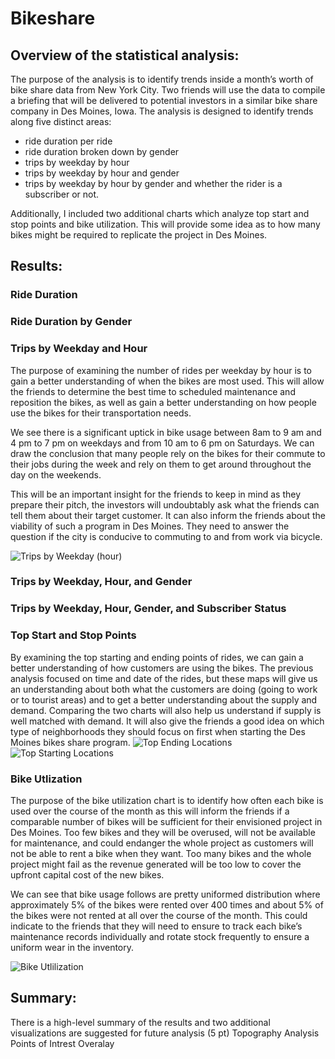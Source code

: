 # Bikeshare

## Overview of the statistical analysis:

The purpose of the analysis is to identify trends inside a month’s worth of bike share data from New York City. Two friends will use the data to compile a briefing that will be delivered to potential investors in a similar bike share company in Des Moines, Iowa. The analysis is designed to identify trends along five distinct areas:
- ride duration per ride
- ride duration broken down by gender 
- trips by weekday by hour
- trips by weekday by hour and gender
- trips by weekday by hour by gender and whether the rider is a subscriber or not. 

Additionally, I included two additional charts which analyze top start and stop points and bike utilization. This will provide some idea as to how many bikes might be required to replicate the project in Des Moines.

## Results:

### Ride Duration

### Ride Duration by Gender

### Trips by Weekday and Hour
The purpose of examining the number of rides per weekday by hour is to gain a better understanding of when the bikes are most used. This will allow the friends to determine the best time to scheduled maintenance and reposition the bikes, as well as gain a better understanding on how people use the bikes for their transportation needs. 

We see there is a significant uptick in bike usage between 8am to 9 am and 4 pm to 7 pm on weekdays and from 10 am to 6 pm on Saturdays. We can draw the conclusion that many people rely on the bikes for their commute to their jobs during the week and rely on them to get around throughout the day on the weekends. 

This will be an important insight for the friends to keep in mind as they prepare their pitch, the investors will undoubtably ask what the friends can tell them about their target customer. It can also inform the friends about the viability of such a program in Des Moines. They need to answer the question if the city is conducive to commuting to and from work via bicycle. 

![Trips by Weekday (hour)](https://user-images.githubusercontent.com/100163289/172859081-929ef401-ff8b-4837-8d8e-0394efc6fcfc.png)

### Trips by Weekday, Hour, and Gender

### Trips by Weekday, Hour, Gender, and Subscriber Status

### Top Start and Stop Points
By examining the top starting and ending points of rides, we can gain a better understanding of how customers are using the bikes. The previous analysis focused on time and date of the rides, but these maps will give us an understanding about both what the customers are doing (going to work or to tourist areas) and to get a better understanding about the supply and demand. Comparing the two charts will also help us understand if supply is well matched with demand. It will also give the friends a good idea on which type of neighborhoods they should focus on first when starting the Des Moines bikes share program.
![Top Ending Locations](https://user-images.githubusercontent.com/100163289/172752979-ecf78072-6920-4ce0-838a-0d07cad82f90.png)
![Top Starting Locations](https://user-images.githubusercontent.com/100163289/172752987-24749982-e9e6-4394-bc4e-9cd477285100.png)

### Bike Utlization
The purpose of the bike utilization chart is to identify how often each bike is used over the course of the month as this will inform the friends if a comparable number of bikes will be sufficient for their envisioned project in Des Moines. Too few bikes and they will be overused, will not be available for maintenance, and could endanger the whole project as customers will not be able to rent a bike when they want. Too many bikes and the whole project might fail as the revenue generated will be too low to cover the upfront capital cost of the new bikes. 

We can see that bike usage follows are pretty uniformed distribution where approximately 5% of the bikes were rented over 400 times and about 5% of the bikes were not rented at all over the course of the month. This could indicate to the friends that they will need to ensure to track each bike’s maintenance records individually and rotate stock frequently to ensure a uniform wear in the inventory. 

![Bike Utlilization](https://user-images.githubusercontent.com/100163289/172752995-1c550c2e-02d9-4e8d-95d1-705b7f4f5e49.png)

## Summary:

There is a high-level summary of the results and two additional visualizations are suggested for future analysis (5 pt)
Topography Analysis
Points of Intrest Overalay

